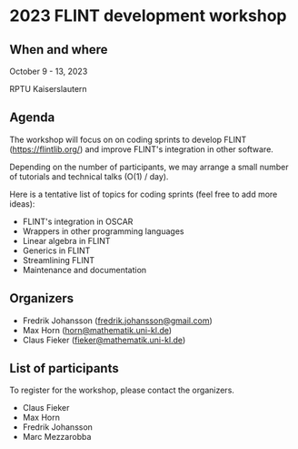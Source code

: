 # 2023 FLINT development workshop

## When and where

October 9 - 13, 2023

RPTU Kaiserslautern

## Agenda

The workshop will focus on on coding sprints to develop FLINT (https://flintlib.org/) and improve FLINT's integration in other software.

Depending on the number of participants, we may arrange a small number of tutorials and technical talks (O(1) / day).

Here is a tentative list of topics for coding sprints (feel free to add more ideas):

* FLINT's integration in OSCAR
* Wrappers in other programming languages
* Linear algebra in FLINT
* Generics in FLINT
* Streamlining FLINT
* Maintenance and documentation

## Organizers

* Fredrik Johansson (fredrik.johansson@gmail.com)
* Max Horn (horn@mathematik.uni-kl.de)
* Claus Fieker (fieker@mathematik.uni-kl.de)

## List of participants

To register for the workshop, please contact the organizers.

* Claus Fieker
* Max Horn
* Fredrik Johansson
* Marc Mezzarobba
